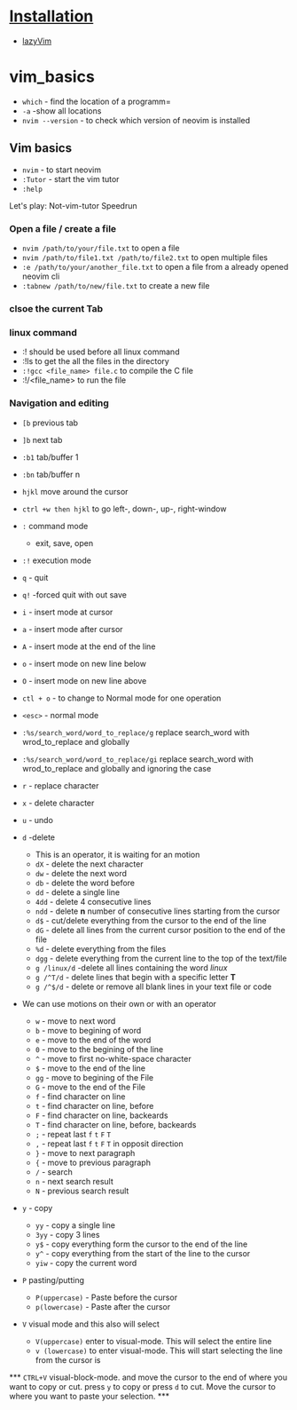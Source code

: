 # [Installation](https://www.lazyvim.org/installation)
- [lazyVim](https://www.lazyvim.org/configuration/lazy.nvim)

# vim_basics
- `which` - find the location of a programm=
- `-a` -show all locations
- `nvim --version` - to check which version of neovim is installed

## Vim basics
- `nvim` - to start neovim
- `:Tutor` - start the vim tutor
- `:help`

Let's play: Not-vim-tutor Speedrun

### Open a file / create a file
- `nvim /path/to/your/file.txt`  to open a file
- `nvim /path/to/file1.txt /path/to/file2.txt` to open multiple files
- `:e /path/to/your/another_file.txt` to open a file from a already opened neovim cli
- `:tabnew /path/to/new/file.txt`   to create a new file

### clsoe the current Tab


### linux command
- :!  should be used before all linux command
- :!ls to get the all the files in the directory
- ` :!gcc <file_name> file.c ` to compile the C file
- :!/<file_name> to run the file

 ### Navigation and editing
 - ` [b ` previous tab
 - ` ]b ` next tab
 - ` :b1 ` tab/buffer 1
 -  ` :bn ` tab/buffer n
 - ` hjkl ` move around the cursor
 - `ctrl +w then hjkl` to go left-, down-, up-, right-window 
 -  `:` command mode
     -  exit, save, open
 -  `:!` execution mode
 - `q` - quit
 - `q!` -forced quit with out save

 - `i` - insert mode at cursor
 - `a` - insert mode after cursor
 - `A` - insert mode at the end of the line
 - `o` - insert mode on new line below
 - `O` - insert mode on new line above
 - `ctl + o` - to change to Normal mode for one operation
 - `<esc>` - normal mode

 - `:%s/search_word/word_to_replace/g` replace search_word with wrod_to_replace and globally
 - `:%s/search_word/word_to_replace/gi` replace search_word with wrod_to_replace and globally and ignoring the case
 - `r` - replace character
 - `x` - delete character
 - `u` - undo

 - `d` -delete
   -    This is an operator, it is waiting for an motion
   -    `dX` - delete the next character
   -    `dw` - delete the next word
   -    `db` - delete the word before
   -    `dd` - delete a single line
   -    `4dd` - delete 4 consecutive lines
   -    `ndd` - delete **n** number of consecutive lines starting from the cursor
   -    `d$`  - cut/delete everything from the cursor to the end of the line
   -    `dG`  - delete all lines from the current cursor position to the end of the file
   -    `%d`  - delete everything from the files
   -    `dgg` - delete everything from the current line to the top of the text/file
   -    `g /linux/d` -delete all lines containing the word _linux_
   -    `g /^T/d` - delete lines that begin with a specific letter **T**
   -    `g /^$/d` - delete or remove all blank lines in your text file or code
     
- We can use motions on their own or with an operator
  - `w` - move to next word
  - `b` - move to begining of word
  - `e` - move to the end of the word
  - `0` - move to the begining of the line
  - `^` - move to first no-white-space character
  - `$` - move to the end of the line
  - `gg` - move to begining of the File
  - `G` - move to the end of the File
  - `f` - find character on line
  - `t` - find character on line, before
  - `F` - find character on line, backeards
  - `T` - find character on line, before, backeards
  - `;` - repeat last `f` `t` `F` `T`
  - `,` - repeat last `f` `t` `F` `T` in opposit direction
  - `}` - move to next paragraph
  - `{` - move to previous paragraph
  - `/` - search
  - `n` - next search result
  - `N` - previous search result

 - `y` - copy  
   - `yy`    - copy a single line 
   - `3yy`   - copy 3 lines
   - `y$`    - copy everything form the cursor to the end of the line
   - `y^`    - copy everything from the start of the line to the cursor
   - `yiw`   - copy the current word

 - `P` pasting/putting
   - `P(uppercase)` - Paste before the cursor
   - `p(lowercase)` - Paste after the cursor
  
- `V` visual mode and this also will select
   - `V(uppercase)` enter to visual-mode. This will select the entire line
   -  `v (lowercase)` to enter visual-mode. This will start selecting the line from the cursor is

 *** `CTRL+V` visual-block-mode. and move the cursor to the end of where you want to copy or cut.
 press `y` to copy or press `d` to cut. Move the cursor to where you want to paste your selection. ***
